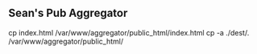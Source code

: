 ## Sean's Pub Aggregator

cp index.html /var/www/aggregator/public_html/index.html
cp -a ./dest/. /var/www/aggregator/public_html/


